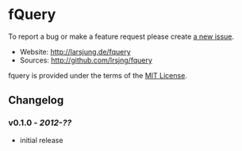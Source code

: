 # fQuery

To report a bug or make a feature request
please create [a new issue](http://github.com/lrsjng/fquery/issues/new).

* Website: <http://larsjung.de/fquery>
* Sources: <http://github.com/lrsjng/fquery>

fquery is provided under the terms of the [MIT License](http://github.com/lrsjng/fquery/blob/master/LICENSE.txt).


## Changelog


### v0.1.0 - *2012-??*

* initial release

